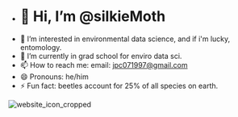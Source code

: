 - # 👋 Hi, I’m @silkieMoth
- 👀 I’m interested in environmental data science, and if i'm lucky, entomology.
- 🌱 I’m currently in grad school for enviro data sci.
- 📫 How to reach me: email: jpc071997@gmail.com
- 😄 Pronouns: he/him
- ⚡ Fun fact: beetles account for 25% of all species on earth.

![website_icon_cropped](https://github.com/user-attachments/assets/15c57290-65bb-4867-a5ba-04b88944eece)

<!---
silkieMoth/silkieMoth is a ✨ special ✨ repository because its `README.md` (this file) appears on your GitHub profile.
You can click the Preview link to take a look at your changes.
--->
